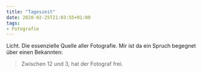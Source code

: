 ```yaml
---
title: "Tageszeit"
date: 2020-02-25T21:03:55+01:00
tags:
- Fotografie
---
```


Licht. Die essenzielle Quelle aller Fotografie. Mir ist da ein Spruch
begegnet über einen Bekannten:

> Zwischen 12 und 3, hat der Fotograf frei.
